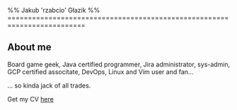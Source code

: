 %% Jakub 'rzabcio' Głazik
%% =========================================================================

## About me
Board game geek, Java certified programmer, Jira administrator, sys-admin, GCP certified associtate, DevOps, Linux and Vim user and fan...

... so kinda jack of all trades.

Get my CV [here](cv.md)
